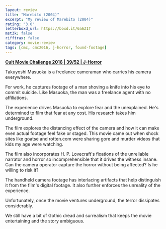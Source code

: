 ```yaml
---
layout: review
title: "Marebito (2004)"
excerpt: "My review of Marebito (2004)"
rating: "3.0"
letterboxd_url: https://boxd.it/6a6Z1T
mst3k: false
rifftrax: false
category: movie-review
tags: [cmc, cmc2016, j-horror, found-footage]
---
```


<b><a href="https://boxd.it/q7ygw" target="_blank" rel="noopener">Cult Movie Challenge 2016 | 39/52 | J-Horror</a></b>

Takuyoshi Masuoka is a freelance cameraman who carries his camera everywhere.

For work, he captures footage of a man shoving a knife into his eye to commit suicide. Like Masuoka, the man was a freelance agent with no affiliations.

The experience drives Masuoka to explore fear and the unexplained. He's determined to film that fear at any cost. His research takes him underground.

The film explores the distancing effect of the camera and how it can make even actual footage feel fake or staged. This movie came out when shock sites like goatse and rotten.com were sharing gore and murder videos that kids my age were watching.

The film also incorporates H. P. Lovecraft's fixations of the unreliable narrator and horror so incomprehensible that it drives the witness insane. Can the camera operator capture the horror without being affected? Is he willing to risk it?

The handheld camera footage has interlacing artifacts that help distinguish it from the film's digital footage. It also further enforces the unreality of the experience.

Unfortunately, once the movie ventures underground, the terror dissipates considerably.

We still have a bit of Gothic dread and surrealism that keeps the movie entertaining and the story ambiguous.
